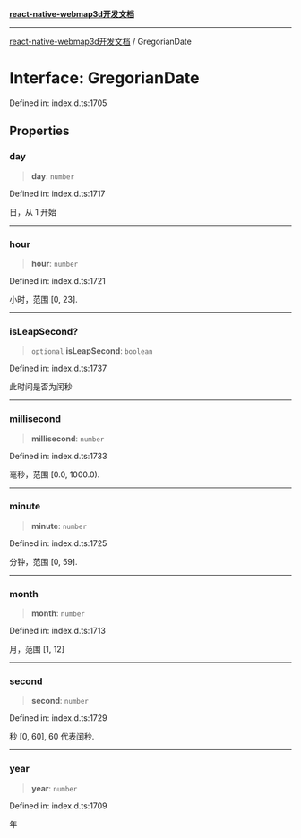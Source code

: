 [**react-native-webmap3d开发文档**](../README.md)

***

[react-native-webmap3d开发文档](../globals.md) / GregorianDate

# Interface: GregorianDate

Defined in: index.d.ts:1705

## Properties

### day

> **day**: `number`

Defined in: index.d.ts:1717

日，从 1 开始

***

### hour

> **hour**: `number`

Defined in: index.d.ts:1721

小时，范围 [0, 23].

***

### isLeapSecond?

> `optional` **isLeapSecond**: `boolean`

Defined in: index.d.ts:1737

此时间是否为闰秒

***

### millisecond

> **millisecond**: `number`

Defined in: index.d.ts:1733

毫秒，范围 [0.0, 1000.0).

***

### minute

> **minute**: `number`

Defined in: index.d.ts:1725

分钟，范围 [0, 59].

***

### month

> **month**: `number`

Defined in: index.d.ts:1713

月，范围 [1, 12]

***

### second

> **second**: `number`

Defined in: index.d.ts:1729

秒 [0, 60], 60 代表闰秒.

***

### year

> **year**: `number`

Defined in: index.d.ts:1709

年
